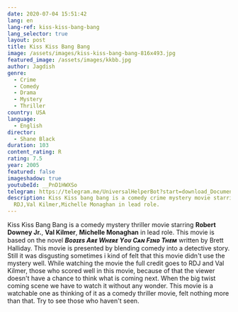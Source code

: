 ```yaml
---
date: 2020-07-04 15:51:42
lang: en
lang-ref: kiss-kiss-bang-bang
lang_selector: true
layout: post
title: Kiss Kiss Bang Bang
image: /assets/images/kiss-kiss-bang-bang-816x493.jpg
featured_image: /assets/images/kkbb.jpg
author: Jagdish
genre:
  - Crime
  - Comedy
  - Drama
  - Mystery
  - Thriller
country: USA
language:
  - English
director:
  - Shane Black
duration: 103
content_rating: R
rating: 7.5
year: 2005
featured: false
imageshadow: true
youtubeId: __PnD1HWXSo
telegram: https://telegram.me/UniversalHelperBot?start=download_Document_842
description: Kiss Kiss bang bang is a comedy crime mystery movie starring
  RDJ,Val Kilmer,Michelle Monaghan in lead role.
---
```

Kiss Kiss Bang Bang is a comedy mystery thriller movie starring **Robert Downey Jr.**, **Val Kilmer**, **Michelle Monaghan** in lead role. 
This movie is based on the novel ***Bᴏᴅɪᴇs Aʀᴇ Wʜᴇʀᴇ Yᴏᴜ Cᴀɴ Fɪɴᴅ Tʜᴇᴍ*** written by Brett Halliday. This movie is presented by blending comedy into a detective story. Still it was disgusting sometimes i kind of felt that this movie didn't use the mystery well. 
While watching the movie the full credit goes to RDJ and Val Kilmer, those who scored well in this movie, because of that the viewer doesn't have a chance to think what is coming next. When the big twist coming scene we have to watch it without any wonder. 
This movie is a watchable one as thinking of it as a comedy thriller movie, felt nothing more than that. Try to see those who haven't seen.